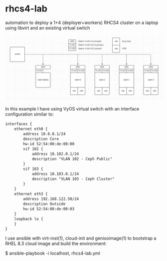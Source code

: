 # rhcs4-lab
automation to deploy a 1+4 (deployer+workers) RHCS4 cluster on a laptop using libvirt and an existing virtual switch

![alt text](https://raw.githubusercontent.com/gprocunier/rhcs4-lab/main/lab-network-logical.png)

In this example I have using VyOS virtual switch with an interface configuration similar to:

```
interfaces {
    ethernet eth0 {
        address 10.0.0.1/24
        description Core
        hw-id 52:54:00:de:00:00
        vif 102 {
            address 10.102.0.1/24
            description "VLAN 102 - Ceph Public"
        }
        vif 103 {
            address 10.103.0.1/24
            description "VLAN 103 - Ceph Cluster"
        }
    }
    ethernet eth3 {
        address 192.168.122.50/24
        description Outside
        hw-id 52:54:00:de:00:03
    }
    loopback lo {
    }
}
```


I use ansible with virt-inst(1), cloud-init and genisoimage(1) to bootstrap a RHEL 8.3 cloud image and build the environment:

$ ansible-playbook -i localhost, rhcs4-lab.yml
